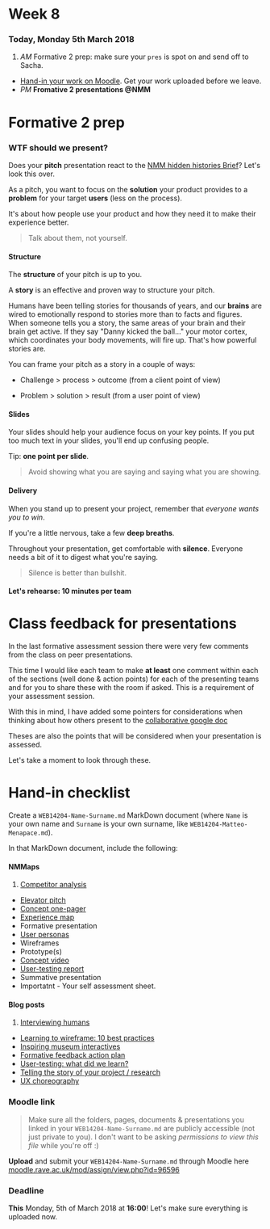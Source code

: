 # Week 8

### Today, Monday 5th March 2018

1. *AM* Formative 2 prep: make sure your `pres` is spot on and send off to Sacha. 
* [Hand-in your work on Moodle](#hand-in-checklist). Get your work uploaded before we leave. 
* *PM* **Fromative 2 presentations @NMM**

# Formative 2 prep

### WTF should we present?

Does your **pitch** presentation react to the [NMM hidden histories Brief](https://github.com/RavensbourneWebMedia/UX-design/tree/2018/projects/nmm_hidden_histories)? Let's look this over. 

As a pitch, you want to focus on the **solution** your product provides to a **problem** for your target **users** (less on the process). 

It's about how people use your product and how they need it to make their experience better.

> Talk about them, not yourself.

#### Structure

The **structure** of your pitch is up to you. 

A **story** is an effective and proven way to structure your pitch. 

Humans have been telling stories for thousands of years, and our **brains** are wired to emotionally respond to stories more than to facts and figures. When someone tells you a story, the same areas of your brain and their brain get active. If they say "Danny kicked the ball..." your motor cortex, which coordinates your body movements, will fire up. That's how powerful stories are.

You can frame your pitch as a story in a couple of ways:

* Challenge > process > outcome (from a client point of view)

* Problem > solution > result (from a user point of view)

#### Slides

Your slides should help your audience focus on your key points. If you put too much text in your slides, you'll end up confusing people.

Tip: **one point per slide**.

> Avoid showing what you are saying and saying what you are showing.	

#### Delivery

When you stand up to present your project, remember that *everyone wants you to win*.

If you're a little nervous, take a few **deep breaths**. 

Throughout your presentation, get comfortable with **silence**. Everyone needs a bit of it to digest what you're saying.

> Silence is better than bullshit.


#### Let's rehearse: 10 minutes per team

# Class feedback for presentations

In the last formative assessment session there were very few comments from the class on peer presentations. 

This time I would like each team to make **at least** one comment within each of the sections (well done & action points) for each of the presenting teams and for you to share these with the room if asked. This is a requirement of your assessment session. 

With this in mind, I have added some pointers for considerations when thinking about how others present to the [collaborative google doc](https://docs.google.com/document/d/1cW9c043pbbLUu4HqNzMb3PkmUBJVJTtw376MKu2WgpE/edit?usp=sharing)

Theses are also the points that will be considered when your presentation is assessed. 

Let's take a moment to look through these. 


# Hand-in checklist

Create a `WEB14204-Name-Surname.md` MarkDown document (where `Name` is your own name and `Surname` is your own surname, like `WEB14204-Matteo-Menapace.md`).

<!--
> You can edit MarkDown documents with the [Mou app](http://25.io/mou/) on OSX, the [MarkdownPad app](http://markdownpad.com/) on Windows, or online with [Dillinger](http://dillinger.io/) (all free).
-->

In that MarkDown document, include the following:

#### NMMaps 

1. [Competitor analysis](../01#competitor-analysis)
* [Elevator pitch](../02#elevator-pitch) 
* [Concept one-pager](../02#concept-one-pager)
* [Experience map](../02#experience-map-on-post-its)
* Formative presentation
* [User personas](../04#user-personas)
* Wireframes
* Prototype(s)
* [Concept video](../06#concept-video)
* [User-testing report](../07#user-testing-report)
* Summative presentation
* Importatnt - Your self assessment sheet. 

#### Blog posts

1. [Interviewing humans](../01#blog)
* [Learning to wireframe: 10 best practices](../02#blog)
* [Inspiring museum interactives](../03#blog)
* [Formative feedback action plan](../04#blog)
* [User-testing: what did we learn?](../05#blog)
* [Telling the story of your project / research](../06#blog)
* [UX choreography](../07#blog)

<!--
* [2016 will be the year of conversational commerce](../09#blog)
* [Design is a conversation](../11#blog)
* [Your favourite digital archive experience](../12#blog)
* [Are UI walkthroughs evil?](../13#blog)
* [DAX formative action plan](../15#blog)
* [Evaluate izi.TRAVEL](../16#blog)
* [Talk Web Design](../17#blog)
* [What did I learn?](https://github.com/RavensbourneWebMedia/Blogging/blob/master/what-did-I-learn.md)
-->

### Moodle link

> Make sure all the folders, pages, documents & presentations you linked in your `WEB14204-Name-Surname.md` are publicly accessible (not just private to you). I don't want to be asking *permissions to view this file* while you're off :)

**Upload** and submit your `WEB14204-Name-Surname.md` through Moodle here [moodle.rave.ac.uk/mod/assign/view.php?id=96596](https://moodle.rave.ac.uk/mod/assign/view.php?id=96596)

### Deadline

**This** Monday, 5th of March 2018 at **16:00**! Let's make sure everything is uploaded now. 